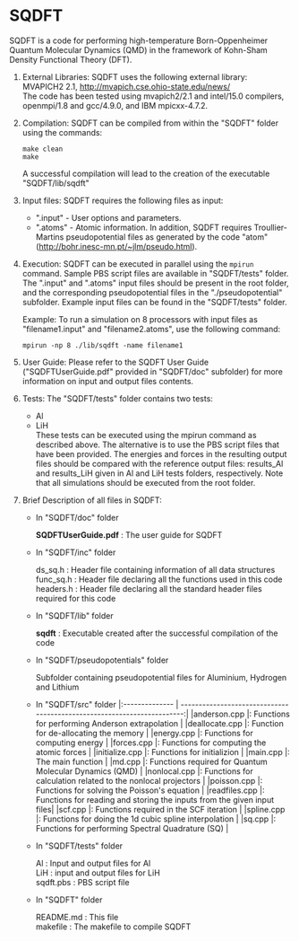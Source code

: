 # SQDFT
  SQDFT is a code for performing high-temperature Born-Oppenheimer Quantum Molecular Dynamics 
  (QMD) in the framework of Kohn-Sham Density Functional Theory (DFT).

1. External Libraries:
    SQDFT uses the following external library:  
    MVAPICH2 2.1, <http://mvapich.cse.ohio-state.edu/news/>  
    The code has been tested using mvapich2/2.1 and intel/15.0 compilers, openmpi/1.8 and 
	gcc/4.9.0, and IBM mpicxx-4.7.2. 

2. Compilation:
    SQDFT can be compiled from within the "SQDFT" folder using the commands: 

     `make clean`  
     `make`

    A successful compilation will lead to the creation of the executable "SQDFT/lib/sqdft"

3. Input files:
    SQDFT requires the following files as input:

    - ".input"  - User options and parameters.
    - ".atoms"  - Atomic information.
      In addition, SQDFT requires Troullier-Martins pseudopotential files as generated by the 
      code "atom" (http://bohr.inesc-mn.pt/~jlm/pseudo.html). 

4. Execution:
    SQDFT can be executed in parallel using the `mpirun` command. Sample PBS script files are
    available in "SQDFT/tests" folder. The ".input" and ".atoms" input files should be present 
	in the root folder, and the corresponding pseudopotential files in the "./pseudopotential" 
	subfolder. Example input files can be found in the "SQDFT/tests" folder.
        
    Example: To run a simulation on 8 processors with input files as "filename1.input" and 
	"filename2.atoms", use the following command:
  
    `mpirun -np 8 ./lib/sqdft -name filename1`

5. User Guide:
    Please refer to the SQDFT User Guide ("SQDFTUserGuide.pdf" provided in "SQDFT/doc" subfolder) for
    more information on input and output files contents.
    
6. Tests: 
    The "SQDFT/tests" folder contains two tests:
    
    - Al 
    - LiH  
      These tests can be executed using the mpirun command as described above. The alternative is to
      use the PBS script files that have been provided. The energies and forces in the resulting 
	  output files should be compared with the reference output files: results_Al and results_LiH 
	  given in Al and LiH tests folders, respectively. Note that all simulations should be executed
  from the root folder. 
    
7. Brief Description of all files in SQDFT:
   
   - In "SQDFT/doc" folder
   
     **SQDFTUserGuide.pdf**      : The user guide for SQDFT
   
   - In "SQDFT/inc" folder
   
     ds_sq.h                   : Header file containing information of all data structures
     func_sq.h                : Header file declaring all the functions used in this code
     headers.h               : Header file declaring all the standard header files required for this code

   - In "SQDFT/lib" folder

     **sqdft**                   : Executable created after the successful compilation of the code

   - In "SQDFT/pseudopotentials" folder

     Subfolder containing pseudopotential files for Aluminium, Hydrogen and Lithium
   
   - In "SQDFT/src" folder
     |:-------------- | -----------------------------------------------------------------------:|
     |anderson.cpp    |: Functions for performing Anderson extrapolation                        |
     |deallocate.cpp  |: Function for de-allocating the memory                                  |
     |energy.cpp      |: Functions for computing energy                 			|
     |forces.cpp      |: Functions for computing the atomic forces  				|
     |initialize.cpp  |: Functions for initializion  						|
     |main.cpp        |: The main function  							|
     |md.cpp          |: Functions required for Quantum Molecular Dynamics (QMD)  		|
     |nonlocal.cpp    |: Functions for calculation related to the nonlocal projectors  		|
     |poisson.cpp     |: Functions for solving the Poisson's equation  				|
     |readfiles.cpp   |: Functions for reading and storing the inputs from the given input files| 
     |scf.cpp         |: Functions required in the SCF iteration  				|
     |spline.cpp      |: Functions for doing the 1d cubic spline interpolation  		|
     |sq.cpp          |: Functions for performing Spectral Quadrature (SQ)  			|
   
   - In "SQDFT/tests" folder

     Al                                 : Input and output files for Al  
     LiH                              : input and output files for LiH  
     sqdft.pbs                   : PBS script file    
   
   - In "SQDFT" folder

     README.md              : This file  
     makefile                     : The makefile to compile SQDFT
